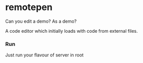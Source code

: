 # remotepen

Can you edit a demo? As a demo?

A code editor which initially loads with code from external files.

### Run

Just run your flavour of server in root
